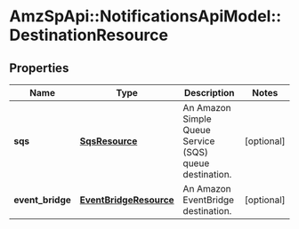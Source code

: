 # AmzSpApi::NotificationsApiModel::DestinationResource

## Properties
Name | Type | Description | Notes
------------ | ------------- | ------------- | -------------
**sqs** | [**SqsResource**](SqsResource.md) | An Amazon Simple Queue Service (SQS) queue destination. | [optional] 
**event_bridge** | [**EventBridgeResource**](EventBridgeResource.md) | An Amazon EventBridge destination. | [optional] 



